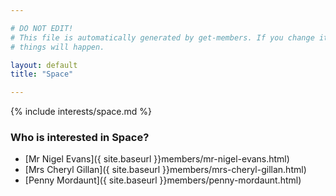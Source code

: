 ```yaml
---

# DO NOT EDIT!
# This file is automatically generated by get-members. If you change it, bad
# things will happen.

layout: default
title: "Space"

---
```


{% include interests/space.md %}

### Who is interested in Space?


* [Mr Nigel Evans]({ site.baseurl }}members/mr-nigel-evans.html)
* [Mrs Cheryl Gillan]({ site.baseurl }}members/mrs-cheryl-gillan.html)
* [Penny Mordaunt]({ site.baseurl }}members/penny-mordaunt.html)
